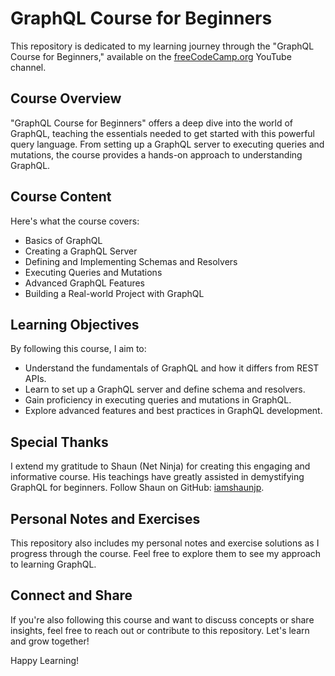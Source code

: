 # GraphQL Course for Beginners

This repository is dedicated to my learning journey through the "GraphQL Course for Beginners," available on the [freeCodeCamp.org](https://www.youtube.com/freecodecamp) YouTube channel. 

## Course Overview

"GraphQL Course for Beginners" offers a deep dive into the world of GraphQL, teaching the essentials needed to get started with this powerful query language. From setting up a GraphQL server to executing queries and mutations, the course provides a hands-on approach to understanding GraphQL.

## Course Content

Here's what the course covers:

- Basics of GraphQL
- Creating a GraphQL Server
- Defining and Implementing Schemas and Resolvers
- Executing Queries and Mutations
- Advanced GraphQL Features
- Building a Real-world Project with GraphQL

## Learning Objectives

By following this course, I aim to:

- Understand the fundamentals of GraphQL and how it differs from REST APIs.
- Learn to set up a GraphQL server and define schema and resolvers.
- Gain proficiency in executing queries and mutations in GraphQL.
- Explore advanced features and best practices in GraphQL development.

## Special Thanks

I extend my gratitude to Shaun (Net Ninja) for creating this engaging and informative course. His teachings have greatly assisted in demystifying GraphQL for beginners. Follow Shaun on GitHub: [iamshaunjp](https://github.com/iamshaunjp).

## Personal Notes and Exercises

This repository also includes my personal notes and exercise solutions as I progress through the course. Feel free to explore them to see my approach to learning GraphQL.

## Connect and Share

If you're also following this course and want to discuss concepts or share insights, feel free to reach out or contribute to this repository. Let's learn and grow together!

Happy Learning!